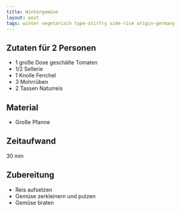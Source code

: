```yaml
---
title: Wintergemüse
layout: post
tags: winter vegetarisch type-stirfry side-rice origin-germany
---
```

## Zutaten für 2 Personen
 * 1 große Dose geschälte Tomaten
 * 1/2 Sellerie
 * 1 Knolle Fenchel
 * 3 Mohrrüben
 * 2 Tassen Naturreis

## Material
 * Große Pfanne

## Zeitaufwand
 30 min

## Zubereitung
 * Reis aufsetzen
 * Gemüse zerkleinern und putzen
 * Gemüse braten
